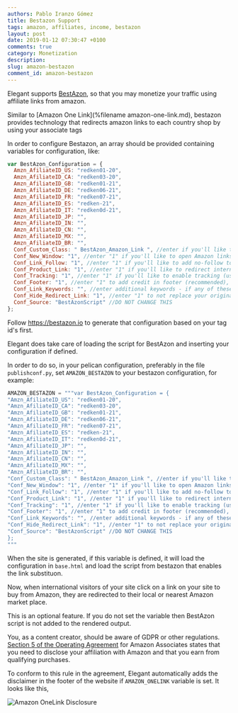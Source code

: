 ```yaml
---
authors: Pablo Iranzo Gómez
title: Bestazon Support
tags: amazon, affiliates, income, bestazon
layout: post
date: 2019-01-12 07:30:47 +0100
comments: true
category: Monetization
description:
slug: amazon-bestazon
comment_id: amazon-bestazon
---
```


Elegant supports [BestAzon](https://bestazon.io/), so that you may monetize your traffic using affiliate links from amazon.

Similar to [Amazon One Link](%filename amazon-one-link.md), bestazon provides technology that redirects amazon links to each country shop by using your associate tags

In order to configure Bestazon, an array should be provided containing variables for configuration, like:

```js
var BestAzon_Configuration = {
  Amzn_AfiliateID_US: "redken01-20",
  Amzn_AfiliateID_CA: "redken03-20",
  Amzn_AfiliateID_GB: "redken01-21",
  Amzn_AfiliateID_DE: "redken06-21",
  Amzn_AfiliateID_FR: "redken07-21",
  Amzn_AfiliateID_ES: "redken-21",
  Amzn_AfiliateID_IT: "redken0d-21",
  Amzn_AfiliateID_JP: "",
  Amzn_AfiliateID_IN: "",
  Amzn_AfiliateID_CN: "",
  Amzn_AfiliateID_MX: "",
  Amzn_AfiliateID_BR: "",
  Conf_Custom_Class: " BestAzon_Amazon_Link ", //enter if you'll like to add any CSS class to the Amazon links (can be used for styling)
  Conf_New_Window: "1", //enter "1" if you'll like to open Amazon links in new window (recommended), "2" to force open in the same window, keep blank if you'd use the defaults
  Conf_Link_Follow: "1", //enter "1" if you'll like to add no-follow to the Amazon links (recommended), "2" to not add no-follow
  Conf_Product_Link: "1", //enter "1" if you'll like to redirect international visitors to equivalent search page on local Amazon stores (recommended and fast), "2" if you want them to go to equiavalent product page (slow)
  Conf_Tracking: "1", //enter "1" if you'll like to enable tracking (useful to optimize the service to you), "2" to disable
  Conf_Footer: "1", //enter "1" to add credit in footer (recommended), "2" to disable
  Conf_Link_Keywords: "", //enter additional keywords - if any of these keywords is found in any URL on your site, that will be sent to Bestazon for localization (useful if you use short links like bitly to hide your affiliate links). E.g. enter "/amazon/" if all your Amazon links containt the string /amazon/
  Conf_Hide_Redirect_Link: "1", //enter "1" to not replace your original link with bestazon links (recommended), "2" if you want to replace (not recommended)
  Conf_Source: "BestAzonScript" //DO NOT CHANGE THIS
};
```

Follow <https://bestazon.io> to generate that configuration based on your tag id's first.

Elegant does take care of loading the script for BestAzon and inserting your configuration if defined.

In order to do so, in your pelican configuration, preferably in the file `publishconf.py`, set `AMAZON_BESTAZON` to your bestazon configuration, for example:

```py
AMAZON_BESTAZON = """var BestAzon_Configuration = {
"Amzn_AfiliateID_US": "redken01-20",
"Amzn_AfiliateID_CA": "redken03-20",
"Amzn_AfiliateID_GB": "redken01-21",
"Amzn_AfiliateID_DE": "redken06-21",
"Amzn_AfiliateID_FR": "redken07-21",
"Amzn_AfiliateID_ES": "redken-21",
"Amzn_AfiliateID_IT": "redken0d-21",
"Amzn_AfiliateID_JP": "",
"Amzn_AfiliateID_IN": "",
"Amzn_AfiliateID_CN": "",
"Amzn_AfiliateID_MX": "",
"Amzn_AfiliateID_BR": "",
"Conf_Custom_Class": " BestAzon_Amazon_Link ", //enter if you'll like to add any CSS class to the Amazon links (can be used for styling)
"Conf_New_Window": "1", //enter "1" if you'll like to open Amazon links in new window (recommended), "2" to force open in the same window, keep blank if you'd use the defaults
"Conf_Link_Follow": "1", //enter "1" if you'll like to add no-follow to the Amazon links (recommended), "2" to not add no-follow
"Conf_Product_Link": "1", //enter "1" if you'll like to redirect international visitors to equivalent search page on local Amazon stores (recommended and fast), "2" if you want them to go to equiavalent product page (slow)
"Conf_Tracking": "1", //enter "1" if you'll like to enable tracking (useful to optimize the service to you), "2" to disable
"Conf_Footer": "1", //enter "1" to add credit in footer (recommended), "2" to disable
"Conf_Link_Keywords": "", //enter additional keywords - if any of these keywords is found in any URL on your site, that will be sent to Bestazon for localization (useful if you use short links like bitly to hide your affiliate links). E.g. enter "/amazon/" if all your Amazon links containt the string /amazon/
"Conf_Hide_Redirect_Link": "1", //enter "1" to not replace your original link with bestazon links (recommended), "2" if you want to replace (not recommended)
"Conf_Source": "BestAzonScript" //DO NOT CHANGE THIS
};
"""
```

When the site is generated, if this variable is defined, it will load the configuration in `base.html` and load the script from bestazon that enables the link substituon.

Now, when international visitors of your site click on a link on your site to buy from Amazon, they are redirected to their local or nearest Amazon market place.

This is an optional feature. If you do not set the variable then BestAzon script is not added to the rendered output.

You, as a content creator, should be aware of GDPR or other regulations.
[Section 5 of the Operating
Agreement](https://affiliate-program.amazon.com/help/operating/agreement) for
Amazon Associates states that you need to disclose your affiliation with Amazon and that you earn from qualifying purchases.

To conform to this rule in the agreement, Elegant automatically adds the disclaimer in the footer of the website if `AMAZON_ONELINK` variable is set. It looks like this,

![Amazon OneLink Disclosure]({static}/images/amazon-online-disclaimer.png)

